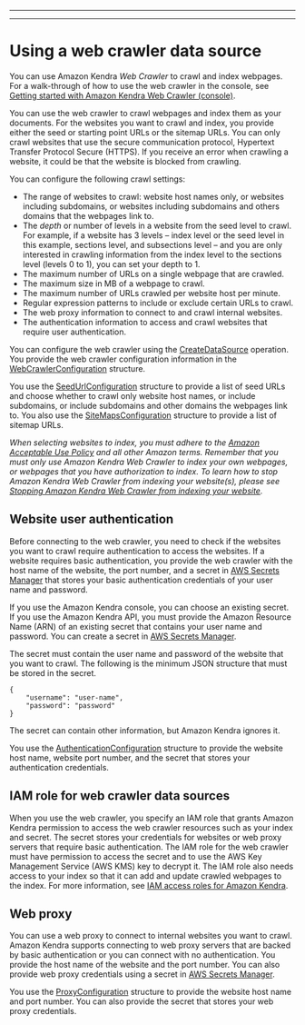 --------

--------

# Using a web crawler data source<a name="data-source-web-crawler"></a>

You can use Amazon Kendra *Web Crawler* to crawl and index webpages\. For a walk\-through of how to use the web crawler in the console, see [Getting started with Amazon Kendra Web Crawler \(console\)](https://docs.aws.amazon.com/kendra/latest/dg/getting-started-webcrawler.html)\.

You can use the web crawler to crawl webpages and index them as your documents\. For the websites you want to crawl and index, you provide either the seed or starting point URLs or the sitemap URLs\. You can only crawl websites that use the secure communication protocol, Hypertext Transfer Protocol Secure \(HTTPS\)\. If you receive an error when crawling a website, it could be that the website is blocked from crawling\.

You can configure the following crawl settings:
+ The range of websites to crawl: website host names only, or websites including subdomains, or websites including subdomains and others domains that the webpages link to\.
+ The *depth* or number of levels in a website from the seed level to crawl\. For example, if a website has 3 levels – index level or the seed level in this example, sections level, and subsections level – and you are only interested in crawling information from the index level to the sections level \(levels 0 to 1\), you can set your depth to 1\.
+ The maximum number of URLs on a single webpage that are crawled\.
+ The maximum size in MB of a webpage to crawl\.
+ The maximum number of URLs crawled per website host per minute\.
+ Regular expression patterns to include or exclude certain URLs to crawl\.
+ The web proxy information to connect to and crawl internal websites\.
+ The authentication information to access and crawl websites that require user authentication\.

You can configure the web crawler using the [CreateDataSource](https://docs.aws.amazon.com/kendra/latest/dg/API_CreateDataSource.html) operation\. You provide the web crawler configuration information in the [WebCrawlerConfiguration](https://docs.aws.amazon.com/kendra/latest/dg/API_WebCrawlerConfiguration.html) structure\.

You use the [SeedUrlConfiguration](https://docs.aws.amazon.com/kendra/latest/dg/API_SeedUrlConfiguration.html) structure to provide a list of seed URLs and choose whether to crawl only website host names, or include subdomains, or include subdomains and other domains the webpages link to\. You also use the [SiteMapsConfiguration](https://docs.aws.amazon.com/kendra/latest/dg/API_SiteMapsConfiguration.html) structure to provide a list of sitemap URLs\.

*When selecting websites to index, you must adhere to the [Amazon Acceptable Use Policy](https://aws.amazon.com/aup/) and all other Amazon terms\. Remember that you must only use Amazon Kendra Web Crawler to index your own webpages, or webpages that you have authorization to index\. To learn how to stop Amazon Kendra Web Crawler from indexing your website\(s\), please see [Stopping Amazon Kendra Web Crawler from indexing your website](https://docs.aws.amazon.com/kendra/latest/dg/stop-web-crawler.html)\.*

## Website user authentication<a name="website-user-auth"></a>

Before connecting to the web crawler, you need to check if the websites you want to crawl require authentication to access the websites\. If a website requires basic authentication, you provide the web crawler with the host name of the website, the port number, and a secret in [AWS Secrets Manager](https://docs.aws.amazon.com/secretsmanager/latest/userguide/intro.html) that stores your basic authentication credentials of your user name and password\.

If you use the Amazon Kendra console, you can choose an existing secret\. If you use the Amazon Kendra API, you must provide the Amazon Resource Name \(ARN\) of an existing secret that contains your user name and password\. You can create a secret in [AWS Secrets Manager](https://docs.aws.amazon.com/secretsmanager/latest/userguide/intro.html)\.

The secret must contain the user name and password of the website that you want to crawl\. The following is the minimum JSON structure that must be stored in the secret\.

```
{
    "username": "user-name",
    "password": "password"
}
```

The secret can contain other information, but Amazon Kendra ignores it\.

You use the [AuthenticationConfiguration](https://docs.aws.amazon.com/kendra/latest/dg/API_AuthenticationConfiguration.html) structure to provide the website host name, website port number, and the secret that stores your authentication credentials\.

## IAM role for web crawler data sources<a name="iam-role-web-crawler"></a>

When you use the web crawler, you specify an IAM role that grants Amazon Kendra permission to access the web crawler resources such as your index and secret\. The secret stores your credentials for websites or web proxy servers that require basic authentication\. The IAM role for the web crawler must have permission to access the secret and to use the AWS Key Management Service \(AWS KMS\) key to decrypt it\. The IAM role also needs access to your index so that it can add and update crawled webpages to the index\. For more information, see [IAM access roles for Amazon Kendra](https://docs.aws.amazon.com/kendra/latest/dg/iam-roles.html)\.

## Web proxy<a name="web-proxy-web-crawler"></a>

You can use a web proxy to connect to internal websites you want to crawl\. Amazon Kendra supports connecting to web proxy servers that are backed by basic authentication or you can connect with no authentication\. You provide the host name of the website and the port number\. You can also provide web proxy credentials using a secret in [AWS Secrets Manager](https://docs.aws.amazon.com/secretsmanager/latest/userguide/intro.html)\.

You use the [ProxyConfiguration](https://docs.aws.amazon.com/kendra/latest/dg/API_ProxyConfiguration.html) structure to provide the website host name and port number\. You can also provide the secret that stores your web proxy credentials\.